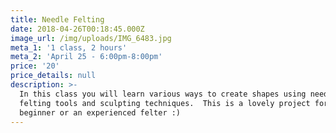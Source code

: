 ```yaml
---
title: Needle Felting
date: 2018-04-26T00:18:45.000Z
image_url: /img/uploads/IMG_6483.jpg
meta_1: '1 class, 2 hours'
meta_2: 'April 25 - 6:00pm-8:00pm'
price: '20'
price_details: null
description: >-
  In this class you will learn various ways to create shapes using needle
  felting tools and sculpting techniques.  This is a lovely project for a
  beginner or an experienced felter :)
---
```



